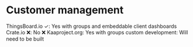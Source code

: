 # Customer management

ThingsBoard.io ✓: Yes with groups and embeddable client dashboards
Crate.io ❌: No ❌
Kaaproject.org: Yes with groups
custom development: Will need to be built